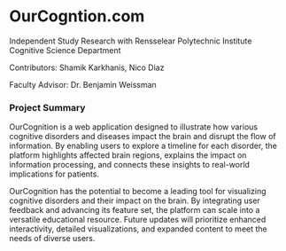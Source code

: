 # OurCogntion.com
Independent Study Research with Rensselear Polytechnic Institute Cognitive Science Department 

Contributors: Shamik Karkhanis, Nico Diaz

Faculty Advisor: Dr. Benjamin Weissman

### Project Summary

OurCognition is a web application designed to illustrate how various cognitive disorders and diseases impact the brain and disrupt the flow of information. By enabling users to explore a timeline for each disorder, the platform highlights affected brain regions, explains the impact on information processing, and connects these insights to real-world implications for patients.

OurCognition has the potential to become a leading tool for visualizing cognitive disorders and their impact on the brain. By integrating user feedback and advancing its feature set, the platform can scale into a versatile educational resource. Future updates will prioritize enhanced interactivity, detailed visualizations, and expanded content to meet the needs of diverse users.

